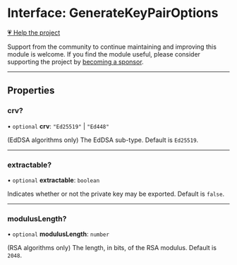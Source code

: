 # Interface: GenerateKeyPairOptions

[💗 Help the project](https://github.com/sponsors/panva)

Support from the community to continue maintaining and improving this module is welcome. If you find the module useful, please consider supporting the project by [becoming a sponsor](https://github.com/sponsors/panva).

***

## Properties

### crv?

• `optional` **crv**: `"Ed25519"` \| `"Ed448"`

(EdDSA algorithms only) The EdDSA sub-type. Default is `Ed25519`.

***

### extractable?

• `optional` **extractable**: `boolean`

Indicates whether or not the private key may be exported. Default is `false`.

***

### modulusLength?

• `optional` **modulusLength**: `number`

(RSA algorithms only) The length, in bits, of the RSA modulus. Default is `2048`.
